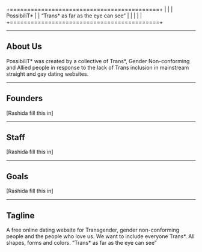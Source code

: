 +===========================================+
|                                           |
|                PossibiliT*                |
|    “Trans* as far as the eye can see”     |
|                                           |
|                                           |
+===========================================+

--------
About Us
--------
PossibiliT* was created by a collective of Trans*, Gender Non-conforming and Allied people in response to the lack of Trans inclusion in mainstream straight and gay dating websites.  


--------
Founders
--------
[Rashida fill this in]


------
Staff
------
[Rashida fill this in]

-----
Goals
-----
[Rashida fill this in]

--------
Tagline
--------
A free online dating website for Transgender, gender non-conforming people and the people who love us.
We want to include everyone Trans*. All shapes, forms and colors.
“Trans* as far as the eye can see”

